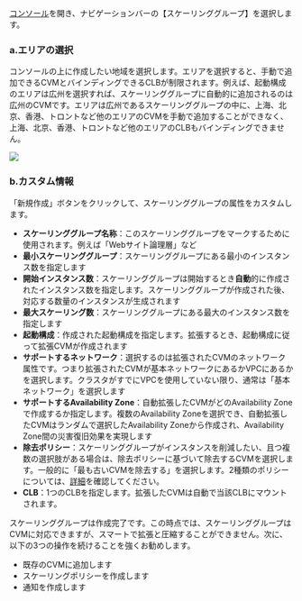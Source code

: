 [コンソール](https://console.cloud.tencent.com/autoscaling/config)を開き、ナビゲーションバーの【スケーリンググループ】を選択します。

### a.エリアの選択

コンソールの上に作成したい地域を選択します。エリアを選択すると、手動で追加できるCVMとバインディングできるCLBが制限されます。例えば、起動構成のエリアは広州を選択すれば、スケーリンググループに自動的に追加されるのは広州のCVMです。エリアは広州であるスケーリンググループの中に、上海、北京、香港、トロントなど他のエリアのCVMを手動で追加することができなく、上海、北京、香港、トロントなど他のエリアのCLBもバインディングできません。

![](https://mc.qcloudimg.com/static/img/fc2af25ac2023adb97f427aa68b72ff4/image.jpg)

### b.カスタム情報
「新規作成」ボタンをクリックして、スケーリンググループの属性をカスタムします。

  - **スケーリンググループ名称**：このスケーリンググループをマークするために使用されます。例えば「Webサイト論理層」など
  - **最小スケーリンググループ**：スケーリンググループにある最小のインスタンス数を指定します
  - **開始インスタンス数**：スケーリンググループは開始するとき**自動**的に作成されたインスタンス数を指定します。スケーリンググループが作成された後、対応する数量のインスタンスが生成されます
  - **最大スケーリング数**：スケーリンググループにある最大のインスタンス数を指定します
  - **起動構成**：作成された起動構成を指定します。拡張するとき、起動構成に従って拡張CVMが作成されます
  - **サポートするネットワーク**：選択するのは拡張されたCVMのネットワーク属性です。つまり拡張されたCVMが基本ネットワークにあるかVPCにあるかを選択します。クラスタがすでにVPCを使用していない限り、通常は「基本ネットワーク」を選択します
  - **サポートするAvailability Zone**：自動拡張したCVMがどのAvailability Zoneで作成するか指定します。複数のAvailability Zoneを選択でき、自動拡張したCVMはランダムで選択したAvailability Zoneから作成され、Availability Zone間の災害復旧効果を実現します
  - **除去ポリシー**：スケーリンググループがインスタンスを削減したい、且つ複数の選択肢がある場合は、除去ポリシーに基づいて除去するCVMを選択します。一般的に「最も古いCVMを除去する」を選択します。2種類のポリシーについては、[詳細](https://cloud.tencent.com/document/product/377/4166#13.-.E4.BC.B8.E7.BC.A9.E7.BB.84.E7.A7.BB.E5.87.BA.E7.AD.96.E7.95.A5.E7.9A.84.E5.85.B7.E4.BD.93.E8.A7.84.E5.88.99.E6.98.AF.E4.BB.80.E4.B9.88.EF.BC.9F)を確認してください。
  - **CLB**：1つのCLBを指定します。拡張したCVMは自動で当該CLBにマウントされます。

スケーリンググループは作成完了です。この時点では、スケーリンググループはCVMに対応できますが、スマートで拡張と圧縮することができません。次に、以下の3つの操作を続けることを強くお勧めします。
 - 既存のCVMに追加します
 - スケーリングポリシーを作成します
 - 通知を作成します

